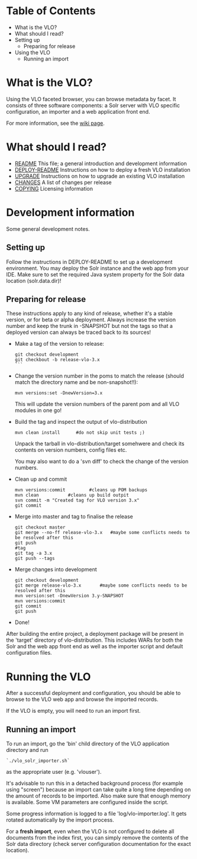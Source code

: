 # Table of Contents
- What is the VLO? 
- What should I read? 
- Setting up
	- Preparing for release
- Using the VLO
	- Running an import
	
# What is the VLO?

Using the VLO faceted browser, you can browse metadata by facet. It consists of three
software components: a Solr server with VLO specific configuration, an importer and a
web application front end.

For more information, see the [wiki page](https://trac.clarin.eu/wiki/CmdiVirtualLanguageObservatory).

# What should I read?

- [README](README.md)
	This file; a general introduction and development information
- [DEPLOY-README](DEPLOY-README.txt)
	Instructions on how to deploy a fresh VLO installation
- [UPGRADE](UPGRADE.txt)
	Instructions on how to upgrade an existing VLO installation
- [CHANGES](CHANGES.txt)
	A list of changes per release
- [COPYING](COPYING.txt)
	Licensing information

# Development information 

Some general development notes.

## Setting up 

Follow the instructions in DEPLOY-README to set up a development environment.
You may deploy the Solr instance and the web app from your IDE. Make sure to
set the required Java system property for the Solr data location (solr.data.dir)!

## Preparing for release 

These instructions apply to any kind of release, whether it's a stable
version, or for beta or alpha deployment. Always increase the version number
and keep the trunk in -SNAPSHOT but not the tags so that a deployed version
can always be traced back to its sources!

* Make a tag of the version to release:

	````
	git checkout development
	git checkbout -b release-vlo-3.x
	```

* Change the version number in the poms to match the release
  (should match the directory name and be non-snapshot!!):

	```
	mvn versions:set -DnewVersion=3.x
	```

  This will update the version numbers of the parent pom and all VLO
  modules in one go!

* Build the tag and inspect the output of vlo-distribution

	`mvn clean install 		#do not skip unit tests ;)`

  Unpack the tarball in vlo-distribution/target somehwere and check its
  contents on version numbers, config files etc.

  You may also want to do a 'svn diff' to check the change of the version
  numbers.

* Clean up and commit

	```
	mvn versions:commit 		#cleans up POM backups
	mvn clean			#cleans up build outpit
	svn commit -m "Created tag for VLO version 3.x"
	git commit
	```
* Merge into master and tag to finalise the release 

	```
	git checkout master
	git merge --no-ff release-vlo-3.x	#maybe some conflicts needs to be resolved after this
	git push
	#tag
	git tag -a 3.x
	git push --tags
	```
	
* Merge changes into development

	```
	git checkout development
	git merge release-vlo-3.x		#maybe some conflicts needs to be resolved after this
	mvn version:set -DnewVersion 3.y-SNAPSHOT
	mvn versions:commit
	git commit
	git push
	```
* Done!

After building the entire project, a deployment package will be present in the
'target' directory of vlo-distribution. This includes WARs for both the Solr
and the web app front end as well as the importer script and default configuration
files.

# Running the VLO 

After a successful deployment and configuration, you should be able to browse to
the VLO web app and browse the imported records.

If the VLO is empty, you will need to run an import first. 

## Running an import 

To run an import, go the 'bin' child directory of the VLO application directory 
and run

	`./vlo_solr_importer.sh`
	
as the appropriate user (e.g. 'vlouser'). 

It's advisable to run this in a detached background process (for example using 
"screen") because an import can take quite a long time depending on the amount
of records to be imported. Also make sure that enough memory is available. 
Some VM parameters are configured inside the script.

Some progress information is logged to a file 'log/vlo-importer.log'. It gets
rotated automatically by the import process.

For a __fresh import__, even when the VLO is not configured to delete all documents
from the index first, you can simply remove the contents of the Solr data 
directory (check server configuration documentation for the exact location).
